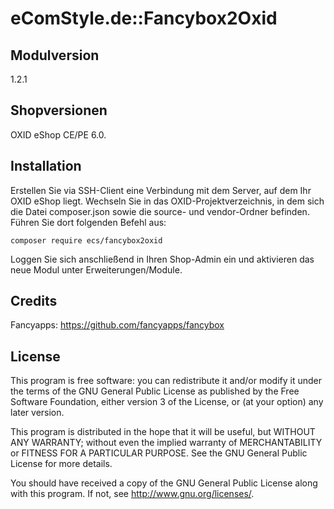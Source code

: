 eComStyle.de::Fancybox2Oxid
===========================

Modulversion
------------
1.2.1

Shopversionen
-------------
OXID eShop CE/PE 6.0.

Installation
------------
Erstellen Sie via SSH-Client eine Verbindung mit dem Server, auf dem Ihr OXID eShop liegt.
Wechseln Sie in das OXID-Projektverzeichnis, in dem sich die Datei composer.json sowie die source- und vendor-Ordner befinden.
Führen Sie dort folgenden Befehl aus:

`composer require ecs/fancybox2oxid`

Loggen Sie sich anschließend in Ihren Shop-Admin ein und aktivieren das neue Modul unter Erweiterungen/Module.

Credits
-------
Fancyapps: <https://github.com/fancyapps/fancybox>

License
-------
This program is free software: you can redistribute it and/or modify
it under the terms of the GNU General Public License as published by
the Free Software Foundation, either version 3 of the License, or
(at your option) any later version.

This program is distributed in the hope that it will be useful,
but WITHOUT ANY WARRANTY; without even the implied warranty of
MERCHANTABILITY or FITNESS FOR A PARTICULAR PURPOSE.  See the
GNU General Public License for more details.

You should have received a copy of the GNU General Public License
along with this program.  If not, see <http://www.gnu.org/licenses/>.